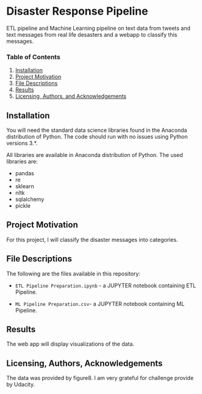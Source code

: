 # Disaster Response Pipeline

ETL pipeline and  Machine Learning pipeline on text data from tweets and text messages from real life desasters and a webapp to classify this messages.

### Table of Contents

1. [Installation](#installation)
2. [Project Motivation](#motivation)
3. [File Descriptions](#files)
4. [Results](#results)
5. [Licensing, Authors, and Acknowledgements](#licensing)

## Installation <a name="installation"></a>

You will need the standard data science libraries found in the Anaconda distribution of Python. The code should run with no issues using Python versions 3.*.

All libraries are available in Anaconda distribution of Python. The used libraries are:

- pandas
- re
- sklearn
- nltk
- sqlalchemy
- pickle

## Project Motivation<a name="motivation"></a>

For this project, I will classify the disaster messages into categories.

## File Descriptions <a name="files"></a>

The following are the files available in this repository:

* `ETL Pipeline Preparation.ipynb` - a JUPYTER notebook containing ETL Pipeline.

* `ML Pipeline Preparation.csv`- a JUPYTER notebook containing ML Pipeline.

## Results<a name="results"></a>

The web app will display visualizations of the data.
 

## Licensing, Authors, Acknowledgements<a name="licensing"></a>

The data was provided by figure8.
I am very grateful for challenge provide by Udacity.


